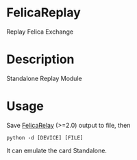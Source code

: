 # FelicaReplay
Replay Felica Exchange

# Description
Standalone Replay Module

# Usage
Save [FelicaRelay](https://github.com/OLIET2357/FelicaRelay) (>=2.0) output  to file, then

`python -d [DEVICE] [FILE]` 

It can emulate the card Standalone.